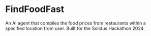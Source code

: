 # FindFoodFast
An AI agent that compiles the food prices from restaurants within a specified location from user. Built for the Solidus Hackathon 2024.
